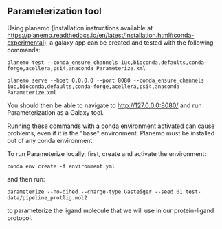 ## Parameterization tool 
 
Using planemo (installation instructions available at https://planemo.readthedocs.io/en/latest/installation.html#conda-experimental), a galaxy app can be created and tested with the following commands:

```planemo test --conda_ensure_channels iuc,bioconda,defaults,conda-forge,acellera,psi4,anaconda Parameterize.xml```

```planemo serve --host 0.0.0.0 --port 8080 --conda_ensure_channels iuc,bioconda,defaults,conda-forge,acellera,psi4,anaconda Parameterize.xml```

You should then be able to navigate to http://127.0.0.0:8080/ and run Parameterization as a Galaxy tool.

Running these commands with a conda environment activated can cause problems, even if it is the "base" environment. Planemo must be installed out of any conda environment.

To run Parameterize locally, first, create and activate the environment:

```conda env create -f environment.yml```

and then run:

```parameterize --no-dihed --charge-type Gasteiger --seed 01 test-data/pipeline_protlig.mol2```

to parameterize the ligand molecule that we will use in our protein-ligand protocol.



